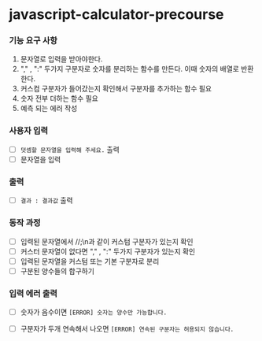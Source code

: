 # javascript-calculator-precourse

### 기능 요구 사항
1. 문자열로 입력을 받아야한다.
2. "," , ":" 두가지 구분자로 숫자를 분리하는 함수를 만든다. 이때 숫자의 배열로 반환한다.
3. 커스컴 구분자가 들어갔는지 확인해서 구분자를 추가하는 함수 필요
4. 숫자 전부 더하는 함수 필요
5. 예측 되는 에러 작성

### 사용자 입력
- [ ] `덧셈할 문자열을 입력해 주세요.` 출력
- [ ] 문자열을 입력

### 출력
- [ ] `결과 : 결과값` 출력 

### 동작 과정
- [ ] 입력된 문자열에서 //;\n과 같이 커스텀 구분자가 있는지 확인
- [ ] 커스터 문자열이 없다면 "," , ":" 두가지 구분자가 있는지 확인
- [ ] 입력된 문자열을 커스텀 또는 기본 구분자로 분리
- [ ] 구분된 양수들의 합구하기

### 입력 에러 출력
- [ ] 숫자가 음수이면 `[ERROR] 숫자는 양수만 가능합니다.`
- [ ] 구분자가 두개 연속해서 나오면 `[ERROR] 연속된 구분자는 허용되지 않습니다.`



